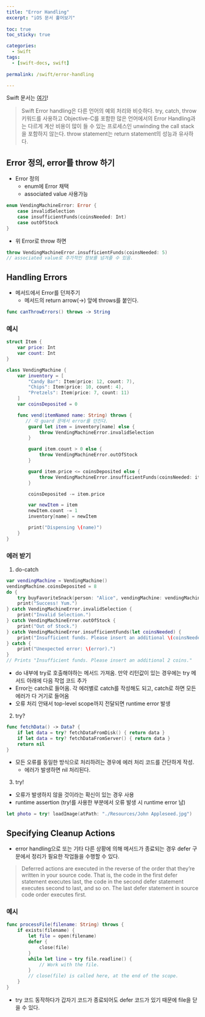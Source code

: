 ```yaml
---
title: "Error Handling"
excerpt: "iOS 문서 훑어보기"
  
toc: true
toc_sticky: true

categories:
  - Swift
tags:
  - [swift-docs, swift]
  
permalink: /swift/error-handling

---
```

Swift 문서는 [여기](https://docs.swift.org/swift-book/LanguageGuide/ErrorHandling.html)!

> Swift Error handling은 다른 언어의 예외 처리와 비슷하다. try, catch, throw 키워드를 사용하고 Objective-C를 포함한 많은 언어에서의 Error Handling과는 다르게 계산 비용이 많이 들 수 있는 프로세스인 unwinding the call stack을 포함하지 않는다. throw statement는 return statement의 성능과 유사하다.

## Error 정의, error를 throw 하기

- Error 정의
   - enum에 Error 채택
   - associated value 사용가능

````swift
enum VendingMachineError: Error {
    case invalidSelection
    case insufficientFunds(coinsNeeded: Int)
    case outOfStock
}
````

- 위 Error로 throw 하면

```swift
throw VendingMachineError.insufficientFunds(coinsNeeded: 5)
// associated value로 추가적인 정보를 넘겨줄 수 있음.
```

## Handling Errors

- 메서드에서 Error를 던져주기
   - 메서드의 return arrow(->) 앞에 throws를 붙인다.

````swift
func canThrowErrors() throws -> String
````

### 예시

```swift
struct Item {
    var price: Int
    var count: Int
}

class VendingMachine {
    var inventory = [
        "Candy Bar": Item(price: 12, count: 7),
        "Chips": Item(price: 10, count: 4),
        "Pretzels": Item(price: 7, count: 11)
    ]
    var coinsDeposited = 0

    func vend(itemNamed name: String) throws {
       // 각 guard 문에서 error를 던진다.
        guard let item = inventory[name] else {
            throw VendingMachineError.invalidSelection
        }

        guard item.count > 0 else {
            throw VendingMachineError.outOfStock
        }

        guard item.price <= coinsDeposited else {
            throw VendingMachineError.insufficientFunds(coinsNeeded: item.price - coinsDeposited)
        }

        coinsDeposited -= item.price

        var newItem = item
        newItem.count -= 1
        inventory[name] = newItem

        print("Dispensing \(name)")
    }
}
```


### 에러 받기

1. do-catch

```swift
var vendingMachine = VendingMachine()
vendingMachine.coinsDeposited = 8
do {
    try buyFavoriteSnack(person: "Alice", vendingMachine: vendingMachine)
    print("Success! Yum.")
} catch VendingMachineError.invalidSelection {
    print("Invalid Selection.")
} catch VendingMachineError.outOfStock {
    print("Out of Stock.")
} catch VendingMachineError.insufficientFunds(let coinsNeeded) {
    print("Insufficient funds. Please insert an additional \(coinsNeeded) coins.")
} catch {
    print("Unexpected error: \(error).")
}
// Prints "Insufficient funds. Please insert an additional 2 coins."
```
- do 내부에 try로 호출해야하는 메서드 가져옴. 만약 리턴값이 있는 경우에는 try 메서드 아래에 다음 작업 코드 추가
- Error는 catch로 들어옴. 각 에러별로 catch를 작성해도 되고, catch로 하면 모든 에러가 다 거기로 들어옴
- 오류 처리 안돼서 top-level scope까지 전달되면 runtime error 발생

2. try?

```swift
func fetchData() -> Data? {
    if let data = try? fetchDataFromDisk() { return data }
    if let data = try? fetchDataFromServer() { return data }
    return nil
}
```

- 모든 오류를 동일한 방식으로 처리하려는 경우에 에러 처리 코드를 간단하게 작성.
   - 에러가 발생하면 nil 처리된다.

3. try!

- 오류가 발생하지 않을 것이라는 확신이 있는 경우 사용
- runtime assertion (try!를 사용한 부분에서 오류 발생 시 runtime error 남)

```swift
let photo = try! loadImage(atPath: "./Resources/John Appleseed.jpg")
```

## Specifying Cleanup Actions

- error handling으로 또는 기타 다른 상황에 의해 메서드가 종료되는 경우 defer 구문에서 정리가 필요한 작업들을 수행할 수 있다.

>  Deferred actions are executed in the reverse of the order that they’re written in your source code. That is, the code in the first defer statement executes last, the code in the second defer statement executes second to last, and so on. The last defer statement in source code order executes first.

### 예시

```swift
func processFile(filename: String) throws {
    if exists(filename) {
        let file = open(filename)
        defer {
            close(file)
        }
        while let line = try file.readline() {
            // Work with the file.
        }
        // close(file) is called here, at the end of the scope.
    }
}
```

- try 코드 동작하다가 갑자기 코드가 종료되어도 defer 코드가 있기 때문에 file을 닫을 수 있다.

